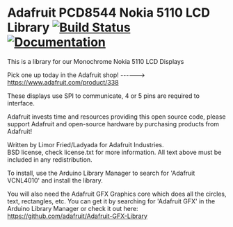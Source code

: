 # Adafruit PCD8544 Nokia 5110 LCD Library [![Build Status](https://github.com/adafruit/Adafruit-PCD8544-Nokia-5110-LCD-library/workflows/Arduino%20Library%20CI/badge.svg)](https://github.com/adafruit/Adafruit-PCD8544-Nokia-5110-LCD-library/actions)[![Documentation](https://github.com/adafruit/ci-arduino/blob/master/assets/doxygen_badge.svg)](http://adafruit.github.io/Adafruit-PCD8544-Nokia-5110-LCD-library/html/index.html)

This is a library for our Monochrome Nokia 5110 LCD Displays

  Pick one up today in the Adafruit shop!
  ------> https://www.adafruit.com/product/338

These displays use SPI to communicate, 4 or 5 pins are required to  
interface.

Adafruit invests time and resources providing this open source code,
please support Adafruit and open-source hardware by purchasing
products from Adafruit!

Written by Limor Fried/Ladyada  for Adafruit Industries.  
BSD license, check license.txt for more information.
All text above must be included in any redistribution.

To install, use the Arduino Library Manager to search for 'Adafruit VCNL4010'
and install the library.

You will also need the Adafruit GFX Graphics core which does all the circles, text, rectangles, etc.
You can get it by searching for 'Adafruit GFX' in the Arduino Library Manager or check it out here:
https://github.com/adafruit/Adafruit-GFX-Library
